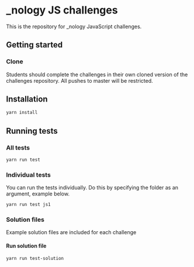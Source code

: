# \_nology JS challenges

This is the repository for \_nology JavaScript challenges.

## Getting started

### Clone

Students should complete the challenges in their own cloned version of the challenges repository. All pushes to master will be restricted.

## Installation

```bash
yarn install
```

## Running tests

### All tests

```bash
yarn run test
```

### Individual tests

You can run the tests individually. Do this by specifying the folder as an argument, example below.

```bash
yarn run test js1
```

### Solution files

Example solution files are included for each challenge

#### Run solution file

```bash
yarn run test-solution
```
